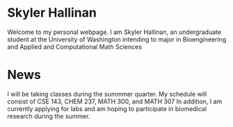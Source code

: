 # Skyler Hallinan

Welcome to my personal webpage. I am Skyler Hallinan, an undergraduate student at the University of Washington intending to major in Bioengineering and Applied and Computational Math Sciences

# News

I will be taking classes during the summmer quarter. My schedule will consist of CSE 143, CHEM 237, MATH 300, and MATH 307
In addition, I am currently applying for labs and am hoping to participate in biomedical research during the summer.	

